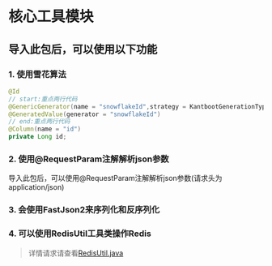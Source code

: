 # 核心工具模块

## 导入此包后，可以使用以下功能
### 1. 使用雪花算法
```java
@Id
// start:重点两行代码
@GenericGenerator(name = "snowflakeId",strategy = KantbootGenerationType.SNOWFLAKE)
@GeneratedValue(generator = "snowflakeId")
// end:重点两行代码
@Column(name = "id")
private Long id;
```
### 2. 使用@RequestParam注解解析json参数
导入此包后，可以使用@RequestParam注解解析json参数(请求头为application/json)
### 3. 会使用FastJson2来序列化和反序列化
### 4. 可以使用RedisUtil工具类操作Redis
> 详情请求请查看<a href="/util/util-core/src/main/java/com/kantboot/util/core/redis/RedisUtil.java">RedisUtil.java</a>